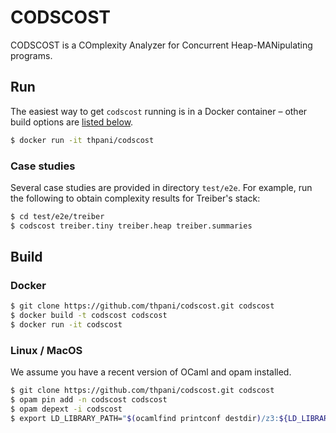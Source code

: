 # CODSCOST

CODSCOST is a COmplexity Analyzer for Concurrent Heap-MANipulating programs.

## Run

The easiest way to get `codscost` running is in a Docker container – other build options are [listed below](#build).

```bash
$ docker run -it thpani/codscost
```

### Case studies

Several case studies are provided in directory `test/e2e`.
For example, run the following to obtain complexity results for Treiber's stack:

```bash
$ cd test/e2e/treiber
$ codscost treiber.tiny treiber.heap treiber.summaries
```

## Build

### Docker

```bash
$ git clone https://github.com/thpani/codscost.git codscost
$ docker build -t codscost codscost
$ docker run -it codscost
```

### Linux / MacOS

We assume you have a recent version of OCaml and opam installed.

```bash
$ git clone https://github.com/thpani/codscost.git codscost
$ opam pin add -n codscost codscost
$ opam depext -i codscost
$ export LD_LIBRARY_PATH="$(ocamlfind printconf destdir)/z3:${LD_LIBRARY_PATH}"
```